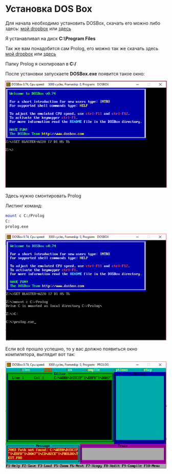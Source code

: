 # Установка DOS Box
Для начала необходимо установить DOSBox, скачать его можно либо здесь: [мой dropbox](https://www.dropbox.com/sh/par2aub6s2rd6b8/AACRqWabxHMqnVFZfdp6cUeoa?dl=0) или [здесь](https://www.google.ru/)

Я устанавливал на диск **C:\Program Files**

Так же вам понадобится сам Prolog, его можно так же скачать здесь [мой dropbox](https://www.dropbox.com/sh/lh6mk5r37or9mqr/AAAl3DBleqlKgtXhhiaIkhKXa?dl=0) или [здесь](https://www.google.ru/)

Папку Prolog я скопировал в **C:\/**

После установки запускаете **DOSBox.exe** появится такое окно:

![group](https://github.com/ivanleontev/prolog/blob/master/DOSBox%200.74%2C%20Cpu%20speed_%20%20%20%20%203000%20cycles%2C%20Frameskip%20%200%2C%20Program_%20%20%20DOSBOX%202017-11-25%2000.18.49.png)

Здесь нужно смонтировать Prolog

Листинг команд:
```bash
mount c C:/Prolog
C:
prolog.exe
```

![group](https://github.com/ivanleontev/prolog/blob/master/DOSBox%200.74%2C%20Cpu%20speed_%20%20%20%20%203000%20cycles%2C%20Frameskip%20%200%2C%20Program_%20%20%20DOSBOX%202017-11-25%2000.22.20.png)

Если всё прошло успешно, то у вас должно появиться окно компилятора, выглядит вот так:

![group](https://github.com/ivanleontev/prolog/blob/master/DOSBox%200.74%2C%20Cpu%20speed_%20%20%20%20%203000%20cycles%2C%20Frameskip%20%200%2C%20Program_%20%20%20PROLOG%202017-11-25%2000.25.15.png)

